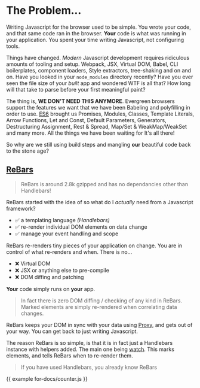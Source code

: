 # The Problem...

Writing Javascript for the browser used to be simple. You wrote your code, and that same code ran in the browser. **Your** code is what was running in your application. You spent your time writing Javascript, not configuring tools.

Things have changed. _Modern_ Javascript development requires ridiculous amounts of tooling and setup. Webpack, JSX, Virtual DOM, Babel, CLI boilerplates, component loaders, Style extractors, tree-shaking and on and on. Have you looked in your `node_modules` directory recently? Have you ever seen the file size of your _built_ app and wondered WTF is all that? How long will that take to parse before your first meaningful paint?

The thing is, **WE DON'T NEED THIS ANYMORE**. Evergreen browsers support the features we want that we have been Babeling and polyfilling in order to use. [ES6](https://caniuse.com/#feat=es6) brought us Promises, Modules, Classes, Template Literals, Arrow Functions, Let and Const, Default Parameters, Generators, Destructuring Assignment, Rest & Spread, Map/Set & WeakMap/WeakSet and many more. All the things we have been waiting for It's all there!

So why are we still using build steps and mangling **our** beautiful code back to the stone age?

## [ReBars](#rebars)
> ReBars is around 2.8k gzipped and has no dependancies other than Handlebars!

ReBars started with the idea of so what do I _actually_ need from a Javascript framework?

- ✅ a templating language _(Handlebars)_
- ✅ re-render individual DOM elements on data change
- ✅ manage your event handling and scope

ReBars re-renders tiny pieces of your application on change. You are in control of what re-renders and when. There is no...

- ❌ Virtual DOM
- ❌ JSX or anything else to pre-compile
- ❌ DOM diffing and patching

**Your** code simply runs on **your** app.

> In fact there is zero DOM diffing / checking of any kind in ReBars. Marked elements are simply re-rendered when correlating data changes.

ReBars keeps your DOM in sync with your data using [Proxy](https://developer.mozilla.org/en-US/docs/Web/JavaScript/Reference/Global_Objects/Proxy), and gets out of your way. You can get back to just writing Javascript.

The reason ReBars is so simple, is that it is in fact just a Handlebars instance with helpers added. The main one being [watch](#the-watch-helper). This marks elements, and tells ReBars when to re-render them.

> If you have used Handlebars, you already know ReBars

{{ example for-docs/counter.js }}
